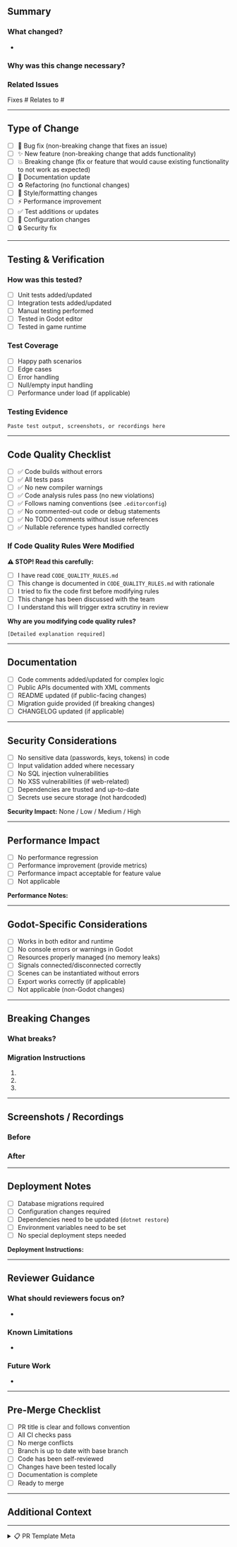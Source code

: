 ## Summary

<!-- Provide a clear, concise summary of what this PR does and WHY it's needed -->

### What changed?

<!-- Bullet points describing the specific changes made -->
-

### Why was this change necessary?

<!-- Explain the problem this solves or the feature this enables -->


### Related Issues

<!-- Link to related issues, tickets, or discussions -->
Fixes #
Relates to #

---

## Type of Change

<!-- Check all that apply -->

- [ ] 🐛 Bug fix (non-breaking change that fixes an issue)
- [ ] ✨ New feature (non-breaking change that adds functionality)
- [ ] 💥 Breaking change (fix or feature that would cause existing functionality to not work as expected)
- [ ] 📝 Documentation update
- [ ] ♻️ Refactoring (no functional changes)
- [ ] 🎨 Style/formatting changes
- [ ] ⚡ Performance improvement
- [ ] ✅ Test additions or updates
- [ ] 🔧 Configuration changes
- [ ] 🔒 Security fix

---

## Testing & Verification

### How was this tested?

<!-- Describe the testing you performed to verify your changes -->

- [ ] Unit tests added/updated
- [ ] Integration tests added/updated
- [ ] Manual testing performed
- [ ] Tested in Godot editor
- [ ] Tested in game runtime

### Test Coverage

<!-- What scenarios were tested? -->
- [ ] Happy path scenarios
- [ ] Edge cases
- [ ] Error handling
- [ ] Null/empty input handling
- [ ] Performance under load (if applicable)

### Testing Evidence

<!-- Provide screenshots, logs, or other evidence of testing -->

```
Paste test output, screenshots, or recordings here
```

---

## Code Quality Checklist

<!-- These are enforced by CI - make sure they all pass -->

- [ ] ✅ Code builds without errors
- [ ] ✅ All tests pass
- [ ] ✅ No new compiler warnings
- [ ] ✅ Code analysis rules pass (no new violations)
- [ ] ✅ Follows naming conventions (see `.editorconfig`)
- [ ] ✅ No commented-out code or debug statements
- [ ] ✅ No TODO comments without issue references
- [ ] ✅ Nullable reference types handled correctly

### If Code Quality Rules Were Modified

**⚠️ STOP! Read this carefully:**

- [ ] I have read `CODE_QUALITY_RULES.md`
- [ ] This change is documented in `CODE_QUALITY_RULES.md` with rationale
- [ ] I tried to fix the code first before modifying rules
- [ ] This change has been discussed with the team
- [ ] I understand this will trigger extra scrutiny in review

**Why are you modifying code quality rules?**

<!-- If you checked any rule modification boxes above, explain in detail -->

```
[Detailed explanation required]
```

---

## Documentation

- [ ] Code comments added/updated for complex logic
- [ ] Public APIs documented with XML comments
- [ ] README updated (if public-facing changes)
- [ ] Migration guide provided (if breaking changes)
- [ ] CHANGELOG updated (if applicable)

---

## Security Considerations

<!-- Consider security implications of your changes -->

- [ ] No sensitive data (passwords, keys, tokens) in code
- [ ] Input validation added where necessary
- [ ] No SQL injection vulnerabilities
- [ ] No XSS vulnerabilities (if web-related)
- [ ] Dependencies are trusted and up-to-date
- [ ] Secrets use secure storage (not hardcoded)

**Security Impact:** None / Low / Medium / High

<!-- If Medium or High, explain: -->

---

## Performance Impact

<!-- Consider performance implications -->

- [ ] No performance regression
- [ ] Performance improvement (provide metrics)
- [ ] Performance impact acceptable for feature value
- [ ] Not applicable

**Performance Notes:**

<!-- Provide benchmarks, profiling data, or analysis if relevant -->

---

## Godot-Specific Considerations

<!-- For Godot/game development changes -->

- [ ] Works in both editor and runtime
- [ ] No console errors or warnings in Godot
- [ ] Resources properly managed (no memory leaks)
- [ ] Signals connected/disconnected correctly
- [ ] Scenes can be instantiated without errors
- [ ] Export works correctly (if applicable)
- [ ] Not applicable (non-Godot changes)

---

## Breaking Changes

<!-- If this is a breaking change, document migration path -->

### What breaks?

<!-- List what existing code/functionality will break -->

### Migration Instructions

<!-- Step-by-step guide for users to migrate -->

1.
2.
3.

---

## Screenshots / Recordings

<!-- Visual changes should include before/after screenshots or video -->

### Before


### After


---

## Deployment Notes

<!-- Anything special needed for deployment? -->

- [ ] Database migrations required
- [ ] Configuration changes required
- [ ] Dependencies need to be updated (`dotnet restore`)
- [ ] Environment variables need to be set
- [ ] No special deployment steps needed

**Deployment Instructions:**

<!-- If checked any boxes above, provide details -->

---

## Reviewer Guidance

<!-- Help reviewers understand what to focus on -->

### What should reviewers focus on?

<!-- Highlight areas that need extra attention -->
-

### Known Limitations

<!-- Be honest about what this PR doesn't solve -->
-

### Future Work

<!-- What follow-up work is planned? -->
-

---

## Pre-Merge Checklist

<!-- Final checks before merging -->

- [ ] PR title is clear and follows convention
- [ ] All CI checks pass
- [ ] No merge conflicts
- [ ] Branch is up to date with base branch
- [ ] Code has been self-reviewed
- [ ] Changes have been tested locally
- [ ] Documentation is complete
- [ ] Ready to merge

---

## Additional Context

<!-- Any other information that would help reviewers -->


---

<details>
<summary>📋 PR Template Meta</summary>

**Why this template is so detailed:**

This template enforces good practices by making you think through:
1. **Why** the change is needed (not just what changed)
2. **Testing** - did you actually verify it works?
3. **Code quality** - does it meet our standards?
4. **Security** - are there vulnerabilities?
5. **Documentation** - can others understand/use this?
6. **Breaking changes** - will this break existing code?

**You don't need to fill out every section** - only what's relevant to your PR. Delete sections that don't apply.

**If you're tempted to skip sections:** Ask yourself if you're rushing and might introduce bugs.

</details>

